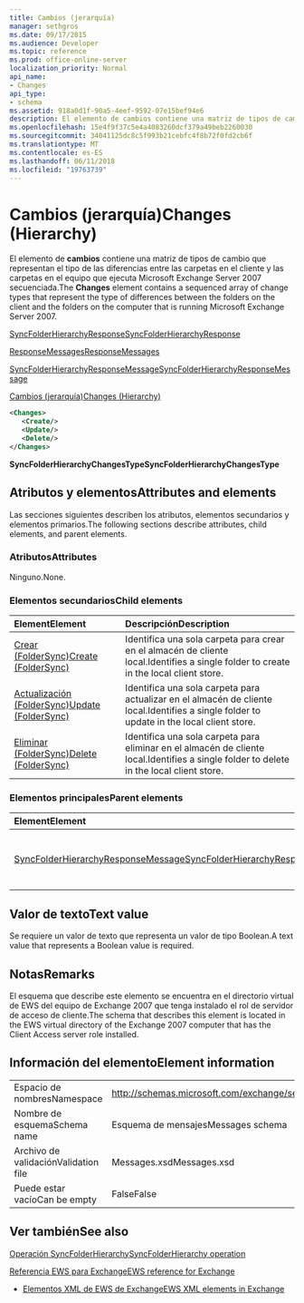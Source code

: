 ```yaml
---
title: Cambios (jerarquía)
manager: sethgros
ms.date: 09/17/2015
ms.audience: Developer
ms.topic: reference
ms.prod: office-online-server
localization_priority: Normal
api_name:
- Changes
api_type:
- schema
ms.assetid: 918a0d1f-90a5-4eef-9592-07e15bef94e6
description: El elemento de cambios contiene una matriz de tipos de cambio que representan el tipo de las diferencias entre las carpetas en el cliente y las carpetas en el equipo que ejecuta Microsoft Exchange Server 2007 secuenciada.
ms.openlocfilehash: 15e4f9f37c5e4a4083260dcf379a49beb2260030
ms.sourcegitcommit: 34041125dc8c5f993b21cebfc4f8b72f0fd2cb6f
ms.translationtype: MT
ms.contentlocale: es-ES
ms.lasthandoff: 06/11/2018
ms.locfileid: "19763739"
---
```

# <a name="changes-hierarchy"></a><span data-ttu-id="248bf-103">Cambios (jerarquía)</span><span class="sxs-lookup"><span data-stu-id="248bf-103">Changes (Hierarchy)</span></span>

<span data-ttu-id="248bf-104">El elemento de **cambios** contiene una matriz de tipos de cambio que representan el tipo de las diferencias entre las carpetas en el cliente y las carpetas en el equipo que ejecuta Microsoft Exchange Server 2007 secuenciada.</span><span class="sxs-lookup"><span data-stu-id="248bf-104">The **Changes** element contains a sequenced array of change types that represent the type of differences between the folders on the client and the folders on the computer that is running Microsoft Exchange Server 2007.</span></span> 
  
[<span data-ttu-id="248bf-105">SyncFolderHierarchyResponse</span><span class="sxs-lookup"><span data-stu-id="248bf-105">SyncFolderHierarchyResponse</span></span>](syncfolderhierarchyresponse.md)
  
[<span data-ttu-id="248bf-106">ResponseMessages</span><span class="sxs-lookup"><span data-stu-id="248bf-106">ResponseMessages</span></span>](responsemessages.md)
  
[<span data-ttu-id="248bf-107">SyncFolderHierarchyResponseMessage</span><span class="sxs-lookup"><span data-stu-id="248bf-107">SyncFolderHierarchyResponseMessage</span></span>](syncfolderhierarchyresponsemessage.md)
  
[<span data-ttu-id="248bf-108">Cambios (jerarquía)</span><span class="sxs-lookup"><span data-stu-id="248bf-108">Changes (Hierarchy)</span></span>](changes-hierarchy.md)
  
```xml
<Changes>
   <Create/>
   <Update/>
   <Delete/>
</Changes>
```

 <span data-ttu-id="248bf-109">**SyncFolderHierarchyChangesType**</span><span class="sxs-lookup"><span data-stu-id="248bf-109">**SyncFolderHierarchyChangesType**</span></span>
## <a name="attributes-and-elements"></a><span data-ttu-id="248bf-110">Atributos y elementos</span><span class="sxs-lookup"><span data-stu-id="248bf-110">Attributes and elements</span></span>

<span data-ttu-id="248bf-111">Las secciones siguientes describen los atributos, elementos secundarios y elementos primarios.</span><span class="sxs-lookup"><span data-stu-id="248bf-111">The following sections describe attributes, child elements, and parent elements.</span></span>
  
### <a name="attributes"></a><span data-ttu-id="248bf-112">Atributos</span><span class="sxs-lookup"><span data-stu-id="248bf-112">Attributes</span></span>

<span data-ttu-id="248bf-113">Ninguno.</span><span class="sxs-lookup"><span data-stu-id="248bf-113">None.</span></span>
  
### <a name="child-elements"></a><span data-ttu-id="248bf-114">Elementos secundarios</span><span class="sxs-lookup"><span data-stu-id="248bf-114">Child elements</span></span>

|<span data-ttu-id="248bf-115">**Element**</span><span class="sxs-lookup"><span data-stu-id="248bf-115">**Element**</span></span>|<span data-ttu-id="248bf-116">**Descripción**</span><span class="sxs-lookup"><span data-stu-id="248bf-116">**Description**</span></span>|
|:-----|:-----|
|[<span data-ttu-id="248bf-117">Crear (FolderSync)</span><span class="sxs-lookup"><span data-stu-id="248bf-117">Create (FolderSync)</span></span>](create-foldersync.md) <br/> |<span data-ttu-id="248bf-118">Identifica una sola carpeta para crear en el almacén de cliente local.</span><span class="sxs-lookup"><span data-stu-id="248bf-118">Identifies a single folder to create in the local client store.</span></span>  <br/> |
|[<span data-ttu-id="248bf-119">Actualización (FolderSync)</span><span class="sxs-lookup"><span data-stu-id="248bf-119">Update (FolderSync)</span></span>](update-foldersync.md) <br/> |<span data-ttu-id="248bf-120">Identifica una sola carpeta para actualizar en el almacén de cliente local.</span><span class="sxs-lookup"><span data-stu-id="248bf-120">Identifies a single folder to update in the local client store.</span></span>  <br/> |
|[<span data-ttu-id="248bf-121">Eliminar (FolderSync)</span><span class="sxs-lookup"><span data-stu-id="248bf-121">Delete (FolderSync)</span></span>](delete-foldersync.md) <br/> |<span data-ttu-id="248bf-122">Identifica una sola carpeta para eliminar en el almacén de cliente local.</span><span class="sxs-lookup"><span data-stu-id="248bf-122">Identifies a single folder to delete in the local client store.</span></span>  <br/> |
   
### <a name="parent-elements"></a><span data-ttu-id="248bf-123">Elementos principales</span><span class="sxs-lookup"><span data-stu-id="248bf-123">Parent elements</span></span>

|<span data-ttu-id="248bf-124">**Element**</span><span class="sxs-lookup"><span data-stu-id="248bf-124">**Element**</span></span>|<span data-ttu-id="248bf-125">**Descripción**</span><span class="sxs-lookup"><span data-stu-id="248bf-125">**Description**</span></span>|
|:-----|:-----|
|[<span data-ttu-id="248bf-126">SyncFolderHierarchyResponseMessage</span><span class="sxs-lookup"><span data-stu-id="248bf-126">SyncFolderHierarchyResponseMessage</span></span>](syncfolderhierarchyresponsemessage.md) <br/> |<span data-ttu-id="248bf-127">Contiene el estado y el resultado de una solicitud de SyncFolderHierarchy.</span><span class="sxs-lookup"><span data-stu-id="248bf-127">Contains the status and result of a SyncFolderHierarchy request.</span></span>  <br/> |
   
## <a name="text-value"></a><span data-ttu-id="248bf-128">Valor de texto</span><span class="sxs-lookup"><span data-stu-id="248bf-128">Text value</span></span>

<span data-ttu-id="248bf-129">Se requiere un valor de texto que representa un valor de tipo Boolean.</span><span class="sxs-lookup"><span data-stu-id="248bf-129">A text value that represents a Boolean value is required.</span></span>
  
## <a name="remarks"></a><span data-ttu-id="248bf-130">Notas</span><span class="sxs-lookup"><span data-stu-id="248bf-130">Remarks</span></span>

<span data-ttu-id="248bf-131">El esquema que describe este elemento se encuentra en el directorio virtual de EWS del equipo de Exchange 2007 que tenga instalado el rol de servidor de acceso de cliente.</span><span class="sxs-lookup"><span data-stu-id="248bf-131">The schema that describes this element is located in the EWS virtual directory of the Exchange 2007 computer that has the Client Access server role installed.</span></span>
  
## <a name="element-information"></a><span data-ttu-id="248bf-132">Información del elemento</span><span class="sxs-lookup"><span data-stu-id="248bf-132">Element information</span></span>

|||
|:-----|:-----|
|<span data-ttu-id="248bf-133">Espacio de nombres</span><span class="sxs-lookup"><span data-stu-id="248bf-133">Namespace</span></span>  <br/> |http://schemas.microsoft.com/exchange/services/2006/messages  <br/> |
|<span data-ttu-id="248bf-134">Nombre de esquema</span><span class="sxs-lookup"><span data-stu-id="248bf-134">Schema name</span></span>  <br/> |<span data-ttu-id="248bf-135">Esquema de mensajes</span><span class="sxs-lookup"><span data-stu-id="248bf-135">Messages schema</span></span>  <br/> |
|<span data-ttu-id="248bf-136">Archivo de validación</span><span class="sxs-lookup"><span data-stu-id="248bf-136">Validation file</span></span>  <br/> |<span data-ttu-id="248bf-137">Messages.xsd</span><span class="sxs-lookup"><span data-stu-id="248bf-137">Messages.xsd</span></span>  <br/> |
|<span data-ttu-id="248bf-138">Puede estar vacío</span><span class="sxs-lookup"><span data-stu-id="248bf-138">Can be empty</span></span>  <br/> |<span data-ttu-id="248bf-139">False</span><span class="sxs-lookup"><span data-stu-id="248bf-139">False</span></span>  <br/> |
   
## <a name="see-also"></a><span data-ttu-id="248bf-140">Ver también</span><span class="sxs-lookup"><span data-stu-id="248bf-140">See also</span></span>



[<span data-ttu-id="248bf-141">Operación SyncFolderHierarchy</span><span class="sxs-lookup"><span data-stu-id="248bf-141">SyncFolderHierarchy operation</span></span>](syncfolderhierarchy-operation.md)


[<span data-ttu-id="248bf-142">Referencia EWS para Exchange</span><span class="sxs-lookup"><span data-stu-id="248bf-142">EWS reference for Exchange</span></span>](ews-reference-for-exchange.md)
  
- [<span data-ttu-id="248bf-143">Elementos XML de EWS de Exchange</span><span class="sxs-lookup"><span data-stu-id="248bf-143">EWS XML elements in Exchange</span></span>](ews-xml-elements-in-exchange.md)

